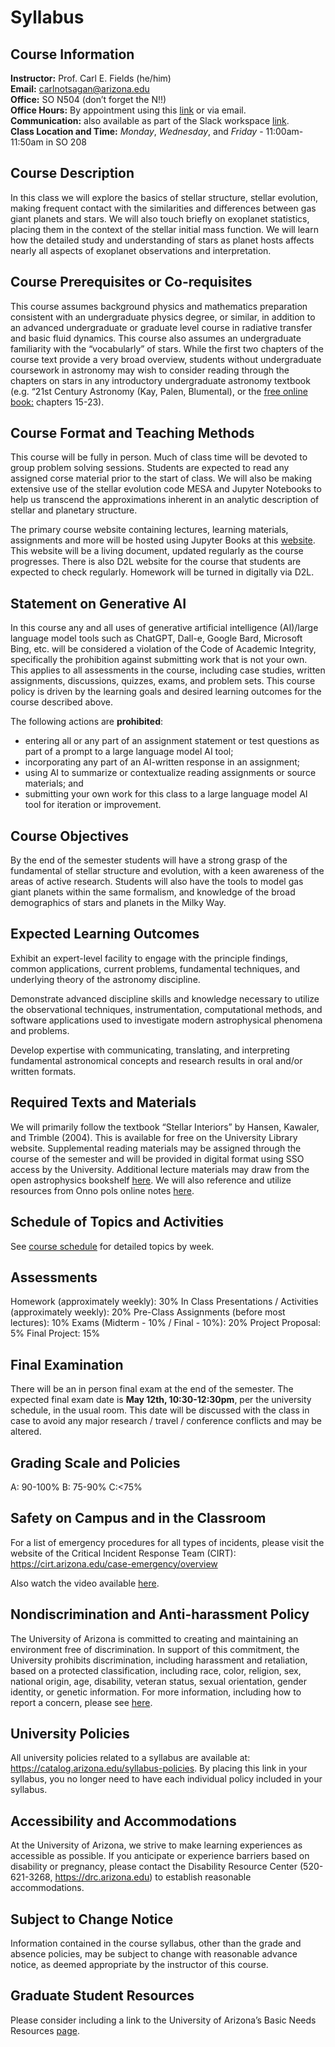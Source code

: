 # Syllabus

## Course Information       
**Instructor:** Prof. Carl E. Fields (he/him)   
**Email:** [carlnotsagan@arizona.edu](mailto::carlnotsagan@arizona.edu)  
**Office:** SO N504 (don’t forget the N!!)   
**Office Hours:** By appointment using this [link](https://outlook.office.com/bookwithme/user/833d4a6f20774482afc3f8650b401684@arizona.edu/meetingtype/TDuAWBI7FUGjb949-MyYHw2?anonymous&ep=mLinkFromTile) or via email.     
**Communication:** also available as part of the Slack workspace [link](https://join.slack.com/t/astrptys545-25/shared_invite/zt-2xhv7bz29-kyQoPTsU~Hi0UrQLj67slw).  
**Class Location and Time:** _Monday_, _Wednesday_, and _Friday_ - 11:00am-11:50am in SO 208

## Course Description
In this class we will explore the basics of stellar structure, stellar evolution, making frequent contact with the similarities and differences between gas giant planets and stars. We will also touch briefly on exoplanet statistics, placing them in the context of the stellar initial mass function. We will learn how the detailed study and understanding of stars as planet hosts affects nearly all aspects of exoplanet observations and interpretation.

## Course Prerequisites or Co-requisites
This course assumes background physics and mathematics preparation consistent with an undergraduate physics degree, or similar, in addition to an advanced undergraduate or graduate level course in radiative transfer and basic fluid dynamics. This course also assumes an undergraduate familiarity with the “vocabularly” of stars. While the first two chapters of the course text provide a very broad overview, students without undergraduate coursework in astronomy may wish to consider reading through the chapters on stars in any introductory undergraduate astronomy textbook (e.g. “21st Century Astronomy (Kay, Palen, Blumental), or the [free online book:](https://openstax.org/details/books/astronomy-2e) chapters 15-23). 

## Course Format and Teaching Methods
This course will be fully in person. Much of class time will be devoted to group problem solving sessions. Students are expected to read any assigned corse material prior to the start of class. We will also be making extensive use of the stellar evolution code MESA and Jupyter Notebooks to help us transcend the approximations inherent in an analytic description of stellar and planetary structure. 

The primary course website containing lectures, learning materials, assignments and more will be hosted using Jupyter Books at this [website](https://carlnotsagan.github.io/ast545sp25/). This website will be a living document, updated regularly as the course progresses. There is also D2L website for the course that students are expected to check regularly. Homework will be turned in digitally via D2L.

## Statement on Generative AI
In this course any and all uses of generative artificial intelligence (AI)/large language model tools such as ChatGPT, Dall-e, Google Bard, Microsoft Bing, etc. will be considered a violation of the Code of Academic Integrity, specifically the prohibition against submitting work that is not your own. This applies to all assessments in the course, including case studies, written assignments, discussions, quizzes, exams, and problem sets. This course policy is driven by the learning goals and desired learning outcomes for the course described above. 

The following actions are **prohibited**: 

 - entering all or any part of an assignment statement or test questions as part of a prompt to a large language model AI tool;
 - incorporating any part of an AI-written response in an assignment;
 - using AI to summarize or contextualize reading assignments or source materials; and
 - submitting your own work for this class to a large language model AI tool for iteration or
improvement.

## Course Objectives
By the end of the semester students will have a strong grasp of the fundamental of stellar structure and evolution, with a keen awareness of the areas of active research. Students will also have the tools to model gas giant planets within the same formalism, and knowledge of the broad demographics of stars and planets in the Milky Way. 

## Expected Learning Outcomes
Exhibit an expert-level facility to engage with the principle findings, common applications, current problems, fundamental techniques, and underlying theory of the astronomy discipline.

Demonstrate advanced discipline skills and knowledge necessary to utilize the observational techniques, instrumentation, computational methods, and software applications used to investigate modern astrophysical phenomena and problems.

Develop expertise with communicating, translating, and interpreting fundamental astronomical concepts and research results in oral and/or written formats.

## Required Texts and Materials
We will primarily follow the textbook “Stellar Interiors” by Hansen, Kawaler, and Trimble (2004). This is available for free on the University Library website. Supplemental reading materials may be assigned through the course of the semester and will be provided in digital format using SSO access by the University. Additional lecture materials may draw from the open astrophysics bookshelf [here](https://web.pa.msu.edu/people/ebrown/docs/stellar-notes.pdf). We will also reference and utilize resources from Onno pols online notes [here](https://www.ucolick.org/~woosley/ay112-14/texts/pols11.pdf).

## Schedule of Topics and Activities
See [course schedule](syllabus.md) for detailed topics by week.

## Assessments
Homework (approximately weekly): 30% 
In Class Presentations / Activities (approximately weekly): 20%
Pre-Class Assignments (before most lectures): 10%
Exams (Midterm - 10% / Final - 10%): 20%
Project Proposal: 5% 
Final Project: 15% 


## Final Examination
There will be an in person final exam at the end of the semester. The expected final exam date is **May 12th, 10:30-12:30pm**, per the university schedule, in the usual room. This date will be discussed with the class in case to avoid any major research / travel / conference conflicts and may be altered.

## Grading Scale and Policies
A: 90-100%
B: 75-90%
C:<75%

## Safety on Campus and in the Classroom
For a list of emergency procedures for all types of incidents, please visit the website of the Critical Incident Response Team (CIRT): https://cirt.arizona.edu/case-emergency/overview 

Also watch the video available [here](https://arizona.sabacloud.com/Saba/Web_spf/NA7P1PRD161/common/learningeventdetail/crtfy000000000003560).

## Nondiscrimination and Anti-harassment Policy
The University of Arizona is committed to creating and maintaining an environment free of discrimination. In support of this commitment, the University prohibits discrimination, including harassment and retaliation, based on a protected classification, including race, color, religion, sex, national origin, age, disability, veteran status, sexual orientation, gender identity, or genetic information. For more information, including how to report a concern, please see [here](http://policy.arizona.edu/human-resources/nondiscrimination-and-anti-harassment-policy).

## University Policies
All university policies related to a syllabus are available at: https://catalog.arizona.edu/syllabus-policies. By placing this link in your syllabus, you no longer need to have each individual policy included in your syllabus.

## Accessibility and Accommodations 
At the University of Arizona, we strive to make learning experiences as accessible as possible. If you anticipate or experience barriers based on disability or pregnancy, please contact the Disability Resource Center (520-621-3268, https://drc.arizona.edu) to establish reasonable accommodations.

## Subject to Change Notice
Information contained in the course syllabus, other than the grade and absence policies, may be subject to change with reasonable advance notice, as deemed appropriate by the instructor of this course.

## Graduate Student Resources
Please consider including a link to the University of Arizona’s Basic Needs Resources [page]( http://basicneeds.arizona.edu/index.html).

